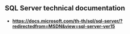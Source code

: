 ## SQL Server technical documentation

  * #### https://docs.microsoft.com/th-th/sql/sql-server/?redirectedfrom=MSDN&view=sql-server-ver15
